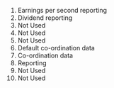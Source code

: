 1. Earnings per second reporting
2. Dividend reporting
3. Not Used
4. Not Used
5. Not Used
6. Default co-ordination data
7. Co-ordination data
8. Reporting
9. Not Used
10. Not Used
